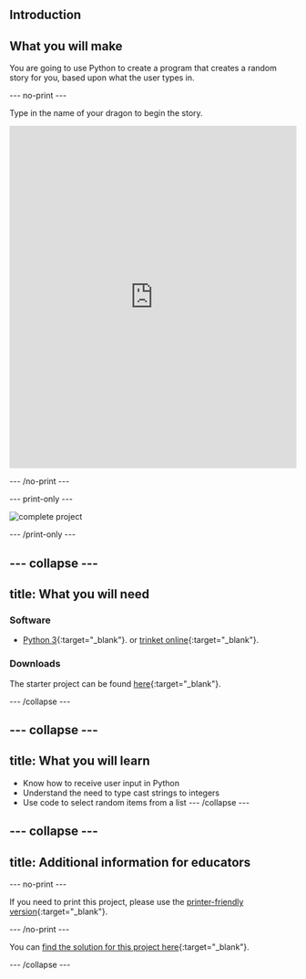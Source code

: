 ## Introduction

## What you will make

You are going to use Python to create a program that creates a random story for you, based upon what the user types in.

--- no-print ---

Type in the name of your dragon to begin the story.

<iframe src="https://trinket.io/embed/python/904db1ae15?outputOnly=true&runOption=console&start=result&showInstructions=true" width="100%" height="600" frameborder="0" marginwidth="0" marginheight="0" allowfullscreen></iframe>

--- /no-print ---

--- print-only ---

![complete project](images/storytime-final.png)

--- /print-only ---

--- collapse ---
---
title: What you will need
---

### Software

- [Python 3](https://www.python.org/downloads/){:target="_blank"}. or [trinket online](https://trinket.io/){:target="_blank"}.

### Downloads

The starter project can be found [here](https://trinket.io/python/a0aaa62eab){:target="_blank"}.

--- /collapse ---

--- collapse ---
---
title: What you will learn
---
- Know how to receive user input in Python
- Understand the need to type cast strings to integers
- Use code to select random items from a list
--- /collapse ---

--- collapse ---
---
title: Additional information for educators
---

--- no-print ---

If you need to print this project, please use the [printer-friendly version](https://projects.raspberrypi.org/en/projects/storytime/print){:target="_blank"}.

--- /no-print ---

You can [find the solution for this project here](http://rpf.io/p/en/storytime){:target="_blank"}.

--- /collapse ---
